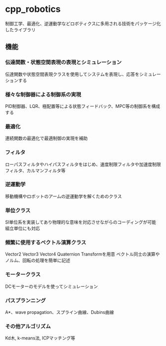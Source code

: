 # cpp_robotics

制御工学、最適化、逆運動学などロボティクスに多用される技術をパッケージ化したライブラリ

## 機能
### 伝達関数・状態空間表現の表現とシミュレーション
伝達関数や状態空間表現クラスを使用してシステムを表現し、応答をシミュレーションする

### 様々な制御器による制御系の実現
PID制御器、LQR、極配置等による状態フィードバック、MPC等の制御系を構成する

### 最適化
連続関数の最適化で最適制御の実現を補助

### フィルタ
ローパスフィルタやハイパスフィルタをはじめ、速度制限フィルタや加速度制限フィルタ、カルマンフィルタ等

### 逆運動学
移動機構やロボットのアームの逆運動学を解くためのクラス

### 単位クラス
SI単位系を実装してあり物理的な意味を対応させながらのコーディングが可能  
組立単位にも対応

### 頻繁に使用するベクトル演算クラス
Vector2 Vector3 Vector4 Quaternion Transformを用意
ベクトル同士の演算やノルム、回転の処理を簡単に記述

### モータークラス
DCモーターのモデルを使ってシミュレーション

### パスプランニング
A*、wave propagation、スプライン曲線、Dubins曲線

### その他アルゴリズム
Kd木, k-means法, ICPマッチング等